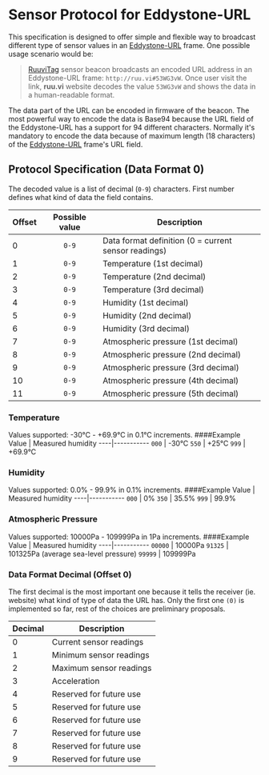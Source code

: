 # Sensor Protocol for Eddystone-URL

This specification is designed to offer simple and flexible way to broadcast different type of sensor values in an [Eddystone-URL](https://github.com/google/eddystone/tree/master/eddystone-url) frame. One possible usage scenario would be:

> [RuuviTag](http://ruuvitag.com) sensor beacon broadcasts an encoded URL address in an Eddystone-URL frame: `http://ruu.vi#53WG3vW`. Once user visit the link, **ruu.vi** website decodes the value `53WG3vW` and shows the data in a human-readable format.

The data part of the URL can be encoded in firmware of the beacon. The most powerful way to encode the data is Base94 because the URL field of the Eddystone-URL has a support for 94 different characters. Normally it's mandatory to encode the data because of maximum length (18 characters) of the [Eddystone-URL](https://github.com/google/eddystone/tree/master/eddystone-url) frame's URL field.

## Protocol Specification (Data Format 0)

The decoded value is a list of decimal (`0-9`) characters. First number defines what kind of data the field contains.

Offset | Possible value | Description
-----|:-----:|-----------
 0 | `0-9` | Data format definition (0 = current sensor readings)
 1 | `0-9` | Temperature (1st decimal)
 2 | `0-9` | Temperature (2nd decimal)
 3 | `0-9` | Temperature (3rd decimal)
 4 | `0-9` | Humidity (1st decimal)
 5 | `0-9` | Humidity (2nd decimal)
 6 | `0-9` | Humidity (3rd decimal)
 7 | `0-9` | Atmospheric pressure (1st decimal)
 8 | `0-9` | Atmospheric pressure (2nd decimal)
 9 | `0-9` | Atmospheric pressure (3rd decimal)
10 | `0-9` | Atmospheric pressure (4th decimal)
11 | `0-9` | Atmospheric pressure (5th decimal)

### Temperature
Values supported: -30°C - +69.9°C in 0.1°C increments.
####Example
Value | Measured humidity
----|-----------
 `000` | -30°C
 `550` | +25°C
 `999` | +69.9°C

### Humidity
Values supported: 0.0% - 99.9% in 0.1% increments.
####Example
Value | Measured humidity
----|-----------
 `000` | 0%
 `350` | 35.5%
 `999` | 99.9%

### Atmospheric Pressure
Values supported: 10000Pa - 109999Pa in 1Pa increments.
####Example
Value | Measured humidity
----|-----------
 `00000` | 10000Pa
 `91325` | 101325Pa (average sea-level pressure)
 `99999` | 109999Pa

### Data Format Decimal (Offset 0)
The first decimal is the most important one because it tells the receiver (ie. website) what kind of type of data the URL has. Only the first one `(0)` is implemented so far, rest of the choices are preliminary proposals.

Decimal | Description
----|-----------
 0 | Current sensor readings
 1 | Minimum sensor readings
 2 | Maximum sensor readings
 3 | Acceleration
 4 | Reserved for future use
 5 | Reserved for future use
 6 | Reserved for future use
 7 | Reserved for future use
 8 | Reserved for future use
 9 | Reserved for future use
